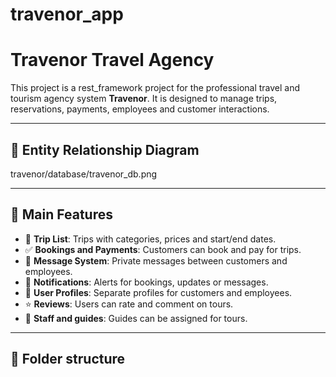 # travenor_app

# Travenor Travel Agency 

This project is a rest_framework project for the professional travel and tourism agency system **Travenor**. 
It is designed to manage trips, reservations, payments, employees and customer interactions.

---

## 📐 Entity Relationship Diagram

travenor/database/travenor_db.png

---

## 🧩 Main Features

- 📅 **Trip List**: Trips with categories, prices and start/end dates.
- ✅ **Bookings and Payments**: Customers can book and pay for trips.
- 💬 **Message System**: Private messages between customers and employees.
- 🔔 **Notifications**: Alerts for bookings, updates or messages.
- 👤 **User Profiles**: Separate profiles for customers and employees.
- ⭐ **Reviews**: Users can rate and comment on tours.
- 👷 **Staff and guides**: Guides can be assigned for tours.

---

## 📂 Folder structure

